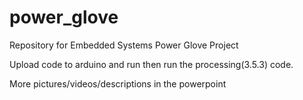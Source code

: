 # power_glove
Repository for Embedded Systems Power Glove Project

Upload code to arduino and run then run the processing(3.5.3) code.

More pictures/videos/descriptions in the powerpoint
